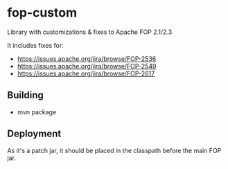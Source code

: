 # fop-custom
Library with customizations & fixes to Apache FOP 2.1/2.3

It includes fixes for:
  * https://issues.apache.org/jira/browse/FOP-2536
  * https://issues.apache.org/jira/browse/FOP-2549
  * https://issues.apache.org/jira/browse/FOP-2617

## Building
  * mvn package

## Deployment

As it's a patch jar, it should be placed in the classpath before the main FOP jar.
